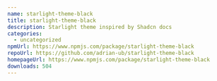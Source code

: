 ```yaml
---
name: starlight-theme-black
title: starlight-theme-black
description: Starlight theme inspired by Shadcn docs
categories:
  - uncategorized
npmUrl: https://www.npmjs.com/package/starlight-theme-black
repoUrl: https://github.com/adrian-ub/starlight-theme-black
homepageUrl: https://www.npmjs.com/package/starlight-theme-black
downloads: 504
---
```

